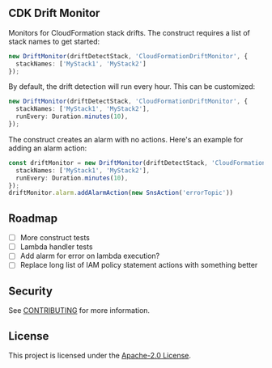 ## CDK Drift Monitor

Monitors for CloudFormation stack drifts. The construct requires a list of stack names to get started:

```typescript
new DriftMonitor(driftDetectStack, 'CloudFormationDriftMonitor', {
  stackNames: ['MyStack1', 'MyStack2']
});
```

By default, the drift detection will run every hour. This can be customized:

```typescript
new DriftMonitor(driftDetectStack, 'CloudFormationDriftMonitor', {
  stackNames: ['MyStack1', 'MyStack2'],
  runEvery: Duration.minutes(10),
});
```

The construct creates an alarm with no actions. Here's an example for adding an alarm action:

```typescript
const driftMonitor = new DriftMonitor(driftDetectStack, 'CloudFormationDriftMonitor', {
  stackNames: ['MyStack1', 'MyStack2'],
  runEvery: Duration.minutes(10),
});
driftMonitor.alarm.addAlarmAction(new SnsAction('errorTopic'))
```

## Roadmap

- [ ] More construct tests
- [ ] Lambda handler tests
- [ ] Add alarm for error on lambda execution?
- [ ] Replace long list of IAM policy statement actions with something better

## Security

See [CONTRIBUTING](CONTRIBUTING.md#security-issue-notifications) for more information.

## License

This project is licensed under the [Apache-2.0 License](./LICENSE).

